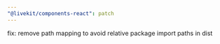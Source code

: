 ```yaml
---
"@livekit/components-react": patch
---
```


fix: remove path mapping to avoid relative package import paths in dist
